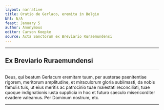 ```yaml
---
layout: narrative
title: Oratio de Gerlaco, eremita in Belgio
bhl: N/A
feast: January 5
author: Anonymous
editor: Carson Koepke
source: Acta Sanctorum ex Breviario Ruraemundensi
---
```


---

## Ex Breviario Ruraemundensi

---

Deus, qui beatum Gerlacum eremitam tuum, per austerae paenitentiae rigorem, meritorum amplitudine, et miraculorum gloria sublimasti, da nobis famulis tuis, ut eius meritis ac patrocinio tuae maiestati reconciliati, tuae quoque indignationis iusta supplicia in hoc et futuro saeculo misericorditer evadere valeamus. Per Dominum nostrum, etc.

---
